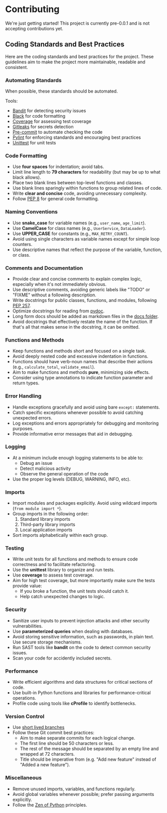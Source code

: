 # Contributing

We're just getting started! This project is currently pre-0.0.1 and is not
accepting contributions yet.

## Coding Standards and Best Practices

Here are the coding standards and best practices for the project. These
guidelines aim to make the project more maintainable, readable and consistent.

### Automating Standards

When possible, these standards should be automated.

Tools:

- [Bandit](https://bandit.readthedocs.io/) for detecting security issues
- [Black](https://black.readthedocs.io/) for code formatting
- [Coverage](https://coverage.readthedocs.io/) for assessing test coverage
- [Gitleaks](https://gitleaks.io/) for secrets detection
- [Pre-commit](https://pre-commit.com/) to automate checking the code
- [Pylint](https://black.readthedocs.io/) for enforcing standards and
  encouraging best practices
- [Unittest](https://docs.python.org/3/library/unittest.html) for unit tests

### Code Formatting

- Use **four spaces** for indentation; avoid tabs.
- Limit line length to **79 characters** for readability (but may be up to what black allows).
- Place two blank lines between top-level functions and classes.
- Use blank lines sparingly within functions to group related lines of code.
- Write **clear and concise** code, avoiding unnecessary complexity.
- Follow [PEP 8](https://peps.python.org/pep-0008/) for general code
  formatting.

### Naming Conventions

- Use **snake_case** for variable names (e.g., `user_name`, `age_limit`).
- Use **CamelCase** for class names (e.g., `UserService`, `DataLoader`).
- Use **UPPER_CASE** for constants (e.g., `MAX_RETRY_COUNT`).
- Avoid using single characters as variable names except for simple loop
  counters.
- Use descriptive names that reflect the purpose of the variable, function, or
  class.

### Comments and Documentation

- Provide clear and concise comments to explain complex logic, especially when
  it's not immediately obvious.
- Use descriptive comments, avoiding generic labels like "TODO" or "FIXME"
  without a following description.
- Write docstrings for public classes, functions, and modules, following
  [PEP 257](https://peps.python.org/pep-0257/).
- Optimize docstrings for reading from
  [pydoc](https://docs.python.org/3/library/pydoc.html).
- Long form docs should be added as markdown files in the
  [docs folder](./docs).
- Avoid docstrings that effectively restate the name of the function. If that's
  all that makes sense in the docstring, it can be omitted.

### Functions and Methods

- Keep functions and methods short and focused on a single task.
- Avoid deeply nested code and excessive indentation in functions.
- Functions should have verb-noun names that describe their actions (e.g.,
  `calculate_total`, `validate_email`).
- Aim to make functions and methods **pure**, minimizing side effects.
- Consider using type annotations to indicate function parameter and return
  types.

### Error Handling

- Handle exceptions gracefully and avoid using bare `except:` statements.
- Catch specific exceptions whenever possible to avoid catching unexpected
  errors.
- Log exceptions and errors appropriately for debugging and monitoring
  purposes.
- Provide informative error messages that aid in debugging.

### Logging

- At a minimum include enough logging statements to be able to:
  - Debug an issue
  - Detect malicious activity
  - Observe the general operation of the code
- Use the proper log levels (DEBUG, WARNING, INFO, etc).

### Imports

- Import modules and packages explicitly. Avoid using wildcard imports
  (`from module import *`).
- Group imports in the following order:
  1. Standard library imports
  2. Third-party library imports
  3. Local application imports
- Sort imports alphabetically within each group.

### Testing

- Write unit tests for all functions and methods to ensure code correctness and
  to facilitate refactoring.
- Use the **unittest** library to organize and run tests.
- Use **coverage** to assess test coverage.
- Aim for high test coverage, but more importantly make sure the tests provide value:
  - If you broke a function, the unit tests should catch it.
  - Help catch unexpected changes to logic.

### Security

- Sanitize user inputs to prevent injection attacks and other security
  vulnerabilities.
- Use **parameterized queries** when dealing with databases.
- Avoid storing sensitive information, such as passwords, in plain text. Use
  secure storage mechanisms.
- Run SAST tools like **bandit** on the code to detect common security issues.
- Scan your code for accidently included secrets.

### Performance

- Write efficient algorithms and data structures for critical sections of code.
- Use built-in Python functions and libraries for performance-critical
  operations.
- Profile code using tools like **cProfile** to identify bottlenecks.

### Version Control

- Use [short lived branches](https://trunkbaseddevelopment.com/)
- Follow these Git commit best practices:
  - Aim to make separate commits for each logical change.
  - The first line should be 50 characters or less.
  - The rest of the message should be separated by an empty line and wrapped at 72 characters.
  - Title should be imperative from (e.g. "Add new feature" instead of "Added a new feature").

### Miscellaneous

- Remove unused imports, variables, and functions regularly.
- Avoid global variables whenever possible; prefer passing arguments
  explicitly.
- Follow the [Zen of Python](https://www.python.org/dev/peps/pep-0020/)
  principles.
